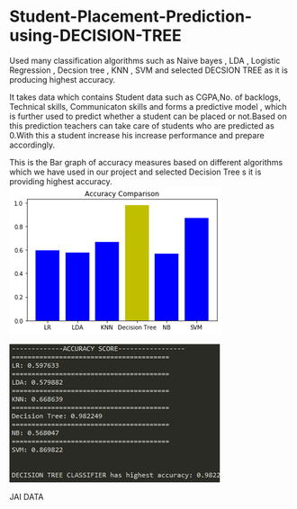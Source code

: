 # Student-Placement-Prediction-using-DECISION-TREE
Used many classification algorithms such as Naive bayes , LDA , Logistic Regression , Decsion tree , KNN , SVM and selected DECSION TREE as it is producing highest accuracy.

It takes data which contains Student data such as CGPA,No. of backlogs, Technical skills, Communicaton skills and forms a predictive model , which is further used to predict whether a student can be placed or not.Based on this prediction teachers can take care of students who are predicted as 0.With this a student increase his increase performance and prepare accordingly.

This is the Bar graph of accuracy measures based on different algorithms which we have used in our project and selected Decision Tree s it is providing highest accuracy.
![alt text](https://github.com/DheerajPranav/Student-Placement-Prediction-using-DECISION-TREE--/blob/master/Picture1.png)

![alt text](https://github.com/DheerajPranav/Student-Placement-Prediction-using-DECISION-TREE--/blob/master/Capture.PNG)

JAI DATA
